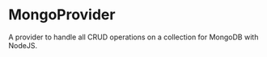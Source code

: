 MongoProvider
=============

A provider to handle all CRUD operations on a collection for MongoDB with NodeJS.
